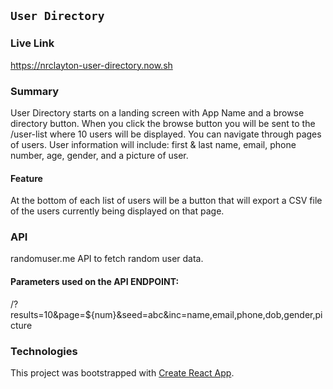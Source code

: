 ## `User Directory`
### Live Link
https://nrclayton-user-directory.now.sh

### Summary 
User Directory starts on a landing screen with App Name and a browse directory button. When you click the browse button you will be sent to the /user-list where 10 users will be displayed. You can navigate through pages of users. User information will include: first & last name, email, phone number, age, gender, and a picture of user. 

#### Feature
At the bottom of each list of users will be a button that will export a CSV file of the users currently being displayed on that page. 

### API
randomuser.me API to fetch random user data.

#### Parameters used on the API ENDPOINT:
/?results=10&page=${num}&seed=abc&inc=name,email,phone,dob,gender,picture

### Technologies
This project was bootstrapped with [Create React App](https://github.com/facebook/create-react-app).